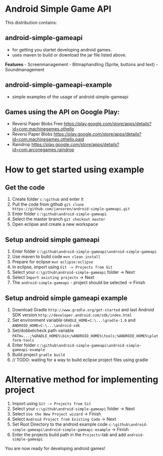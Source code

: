 # Android Simple Game API

This distribution contains:
## android-simple-gameapi
   - for getting you startet developing android games.
   - uses maven to build or download the jar file listed above.
   
   **Features**
     - Screenmanagement
     - Bitmaphandling (Sprite, buttons and text)
     - Soundmanagement
 
## android-simple-gameapi-example
   - simple examples of the usage of android-simple-gameapi

## Games using the API on Google Play:
   - Reversi Paper Blobs Free 	https://play.google.com/store/apps/details?id=com.machinegames.othello
   - Reversi Paper Blobs 		https://play.google.com/store/apps/details?id=com.machinegames.othello.paid
   - Raindrop 					https://play.google.com/store/apps/details?id=com.arconegames.raindrop
   
# How to get started using example

## Get the code
1. Create folder `c:\github` and enter it
1. Pull the code from github `git clone https://github.com/jansoren/android-simple-gameapi.git`
2. Enter folder `c:\github\android-simple-gameapi`
3. Select the master branch `git checkout master` 
4. Open eclipse and create a new workspace

## Setup android simple gameapi
1. Enter folder `c:\github\android-simple-gameapi\android-simple-gameapi`
2. Use maven to build code `mvn clean install`
3. Prepare for eclipse `mvn eclipse:eclipse`
4. In eclipse, import using `Git -> Projects from Git`
5. Select your `c:\github\android-simple-gameapi` folder -> Next
6. Select `Import existing projects` -> Next
7. The `android-simple-gameapi` - project should be selected -> Finish

## Setup android simple gameapi example
1. Download Gradle `http://www.gradle.org/get-started` and last Android SDK version `http://developer.android.com/sdk/index.html`
2. Set environment variable `GRADLE_HOME=C:\...\gradle-1.6` and `ANDROID_HOME=C:\...\android-sdk`
3. Set/dobbelcheck path variable `PATH=...;%GRADLE_HOME%\bin;%ANDROID_HOME%\tools;%ANDROID_HOME%\platform-tools`
4. Enter folder `c:\github\android-simple-gameapi\android-simple-gameapi-example`
5. Build project `gradle build`
6. // TODO: waiting for a way to build eclipse project files using gradle

# Alternative method for implementing project 
1. Import using `Git -> Projects from Git`
2. Select your `c:\github\android-simple-gameapi` folder -> Next
3. Select `Use the New Project wizard` -> Finish
4. Select `Android Project from Existing Code` -> Next
5. Set Root Directory to the android example code `c:\github\android-simple-gameapi\android-simple-gameapi-example` -> Finish
6. Enter the projects build path in the `Projects`-tab and add `android-simple-gameapi`

You are now ready for developing android games!